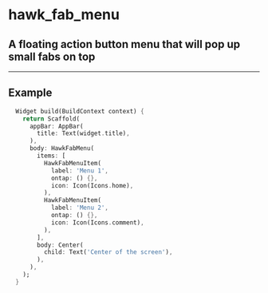 # hawk_fab_menu
## A floating action button menu that will pop up small fabs on top
---
## Example

```dart
  Widget build(BuildContext context) {
    return Scaffold(
      appBar: AppBar(
        title: Text(widget.title),
      ),
      body: HawkFabMenu(
        items: [
          HawkFabMenuItem(
            label: 'Menu 1',
            ontap: () {},
            icon: Icon(Icons.home),
          ),
          HawkFabMenuItem(
            label: 'Menu 2',
            ontap: () {},
            icon: Icon(Icons.comment),
          ),
        ],
        body: Center(
          child: Text('Center of the screen'),
        ),
      ),
    );
  }
```